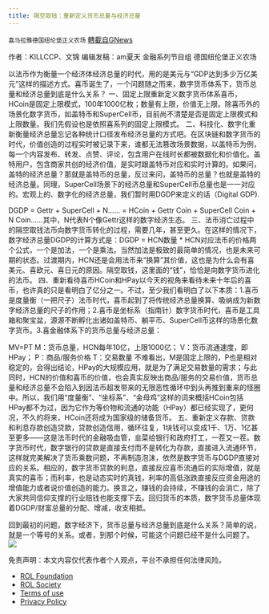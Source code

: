```yaml
---
title: 隔空取钱：重新定义货币总量与经济总量
---
```

`喜马拉雅德国纽伦堡正义农场` [轉載自GNews](https://gnews.org/zh-hans/2073087/)

作者：KILLCCP、文锦
编辑发稿：am夏天
金融系列节目组
德国纽伦堡正义农场

以法币作为衡量一个经济体经济总量的时代，用的是美元与“GDP达到多少万亿美元”这样的描述方式。喜币诞生了，一个问题随之而来，数字货币体系下，货币总量和经济总量到底是什么关系？
一、固定上限重新定义数字货币体系喜币，HCoin是固定上限模式，100年1000亿枚；数量有上限，价值无上限。除喜币外的场景化数字货币，如盖特币和SuperCell币，目前尚不清楚是否是固定上限模式和上限数量。我们先假设也是依照喜系列的固定上限模式。
二、科技化、数字化重新衡量经济总量忘记各种统计口径发布经济总量的方式吧。在区块链和数字货币的时代，价值创造的过程实时被记录下来，谁都无法篡改场景数据，以盖特币为例，每一个内容发布、转发、点赞、评论，包含用户在线时长都被数据化和价值化。盖特用户，包含商家共创的经济价值，是实时跟盖特币对应和实时计算的。如果问，盖特的经济总量？那就是盖特币的总量，反过来问，盖特币的总量？也就是盖特的经济总量。同理，SuperCell场景下的经济总量和SuperCell币总量也是一一对应的。宏观上的、数字化的经济总量，我们暂时用DGDP来定义的话（Digital GDP).

DGDP = Gettr + SuperCell + N…… = HCoin + Gettr Coin + SuperCell Coin + N Coin……其中，N代表N个像Gettr这样的数字经济生态。
三、法币消亡过程中的隔空取钱法币向数字货币转化的过程，需要几年，甚至更久。在这样的情况下，数字经济总量DGDP的计算方式是：DGDP = HCN数量 \* HCN对应法币的价格两个公式，一个是加法，一个是乘法。当然加法是极致的最简单的情况，也是未来可期的状态。过渡期内，HCN还是会用法币来“换算”其价值，这也是为什么会有喜美元、喜欧元、喜日元的原因。隔空取钱，这里面的“钱”，恰恰是向数字货币进化的法币。
四、重新看待喜币HCoin和HPay以今天的视角来看待未来十年后的喜币，也许真的只是看明白了亿分之一。不过，至少我们看明白了以下本质：1.喜币是度量衡（一把尺子）法币时代，喜币起到了将传统经济总量换算、吸纳成为新数字经济总量的尺子的作用；2.喜币是坐标系（指南针）数字货币时代，喜币是工具箱和聚宝盆，源源不断孵化出诸如盖特币、躺平币、SuperCell币这样的场景化数字货币。3.喜金融体系下的货币总量与经济总量：

MV=PT M：货币总量，HCN每年10亿，上限1000亿； V：货币流通速度，即HPay； P：商品/服务价格 T：交易数量 不难看出，M是固定上限的，P也是相对稳定的，会得出结论，HPay的大规模应用，就是为了满足交易数量的需求；与此同时，HCN的价值和喜币的价值，也会真实反映出商品/服务的交易价值，货币总量和经济总量不会陷入到因法币超发带来的无限恶性循环中到头再推到重来的怪圈中。所以，我们用“度量衡”、“坐标系”、“金母鸡”这样的词来概括HCoin包括HPay都不为过，因为它作为等价物和流通的功能（HPay）都已经实现了，更何况，不久的将来，HCoin还将成为国家级的储备货币。
五、重新定义存款、贷款和利息存款创造贷款，贷款创造信用，循环往复，1块钱可以变成1千、1万、1亿甚至更多——这是法币时代的金融吸血管，韭菜给银行和政府打工，一茬又一茬。数字货币时代，数字银行的贷款是直接支付而不是转化为存款，直接进入流通环节，这样就完美解决了货币乘数问题，不再制造泡沫，依然是数字货币与DGDP直接对应的关系。相应的，数字货币贷款的利息，直接反应喜币流通后的实际增值，就是真实的喜币；而利率，也是动态实时的真钱，利率的高低涨跌直接反应资金用途的增值能力或者说价值创造的能力。换言之，赚钱的会持续，不赚钱的会消亡，除了大家共同信仰支撑的行业赔钱也能支撑下去。回归货币的本质，数字货币总量体现着DGDP/财富总量的分配、增减，收支相抵。

回到最初的问题，数字经济下，货币总量与经济总量到底是什么关系？简单的说，就是一个等号的关系。或者，到那个时候，可能这个问题已经不是什么问题了。
![](https://assets.gnews.org/wp-content/uploads/2022/02/德农二维码-30.png)
 

免责声明：本文内容仅代表作者个人观点，平台不承担任何法律风险。

- [ROL Foundation](https://rolfoundation.org/)
- [ROL Society](https://rolsociety.org/)
- [Terms of use](https://gnews.org/terms-of-use-3/)
- [Privacy Policy](https://gnews.org/privacy-policy/)
